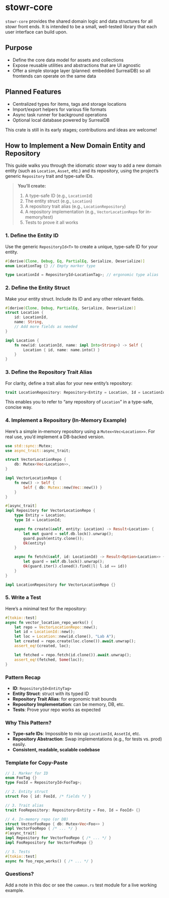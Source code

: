 # stowr-core

`stowr-core` provides the shared domain logic and data structures for all stowr
front ends. It is intended to be a small, well-tested library that each user
interface can build upon.

## Purpose

- Define the core data model for assets and collections
- Expose reusable utilities and abstractions that are UI agnostic
- Offer a simple storage layer (planned: embedded SurrealDB) so all frontends
  can operate on the same data

## Planned Features

- Centralized types for items, tags and storage locations
- Import/export helpers for various file formats
- Async task runner for background operations
- Optional local database powered by SurrealDB

This crate is still in its early stages; contributions and ideas are welcome!

## How to Implement a New Domain Entity and Repository

This guide walks you through the idiomatic stowr way to add a new domain entity
(such as `Location`, `Asset`, etc.) and its repository, using the project’s
generic `Repository` trait and type-safe IDs.

> **You’ll create:**
>
> 1. A type-safe ID (e.g., `LocationId`)
> 2. The entity struct (e.g., `Location`)
> 3. A repository trait alias (e.g., `LocationRepository`)
> 4. A repository implementation (e.g., `VectorLocationRepo` for in-memory/test)
> 5. Tests to prove it all works

### 1. **Define the Entity ID**

Use the generic `RepositoryId<T>` to create a unique, type-safe ID for your entity.

```rust
#[derive(Clone, Debug, Eq, PartialEq, Serialize, Deserialize)]
enum LocationTag {} // Empty marker type

type LocationId = RepositoryId<LocationTag>; // ergonomic type alias
```

### 2. **Define the Entity Struct**

Make your entity struct. Include its ID and any other relevant fields.

```rust
#[derive(Clone, Debug, PartialEq, Serialize, Deserialize)]
struct Location {
    id: LocationId,
    name: String,
    // Add more fields as needed
}

impl Location {
    fn new(id: LocationId, name: impl Into<String>) -> Self {
        Location { id, name: name.into() }
    }
}
```

### 3. **Define the Repository Trait Alias**

For clarity, define a trait alias for your new entity’s repository:

```rust
trait LocationRepository: Repository<Entity = Location, Id = LocationId> {}
```

This enables you to refer to “any repository of `Location`” in a type-safe,
concise way.

### 4. **Implement a Repository (In-Memory Example)**

Here’s a simple in-memory repository using a `Mutex<Vec<Location>>`.
For real use, you’d implement a DB-backed version.

```rust
use std::sync::Mutex;
use async_trait::async_trait;

struct VectorLocationRepo {
    db: Mutex<Vec<Location>>,
}

impl VectorLocationRepo {
    fn new() -> Self {
        Self { db: Mutex::new(Vec::new()) }
    }
}

#[async_trait]
impl Repository for VectorLocationRepo {
    type Entity = Location;
    type Id = LocationId;

    async fn create(&self, entity: Location) -> Result<Location> {
        let mut guard = self.db.lock().unwrap();
        guard.push(entity.clone());
        Ok(entity)
    }

    async fn fetch(&self, id: LocationId) -> Result<Option<Location>> {
        let guard = self.db.lock().unwrap();
        Ok(guard.iter().cloned().find(|l| l.id == id))
    }
}

impl LocationRepository for VectorLocationRepo {}
```

### 5. **Write a Test**

Here’s a minimal test for the repository:

```rust
#[tokio::test]
async fn vector_location_repo_works() {
    let repo = VectorLocationRepo::new();
    let id = LocationId::new();
    let loc = Location::new(id.clone(), "Lab A");
    let created = repo.create(loc.clone()).await.unwrap();
    assert_eq!(created, loc);

    let fetched = repo.fetch(id.clone()).await.unwrap();
    assert_eq!(fetched, Some(loc));
}
```

### **Pattern Recap**

- **ID**: `RepositoryId<EntityTag>`
- **Entity Struct**: struct with its typed ID
- **Repository Trait Alias**: for ergonomic trait bounds
- **Repository Implementation**: can be memory, DB, etc.
- **Tests**: Prove your repo works as expected

### **Why This Pattern?**

- **Type-safe IDs**: Impossible to mix up `LocationId`, `AssetId`, etc.
- **Repository Abstraction**: Swap implementations (e.g., for tests vs. prod) easily.
- **Consistent, readable, scalable codebase**

### **Template for Copy-Paste**

```rust
// 1. Marker for ID
enum FooTag {}
type FooId = RepositoryId<FooTag>;

// 2. Entity struct
struct Foo { id: FooId, /* fields */ }

// 3. Trait alias
trait FooRepository: Repository<Entity = Foo, Id = FooId> {}

// 4. In-memory repo (or DB)
struct VectorFooRepo { db: Mutex<Vec<Foo>> }
impl VectorFooRepo { /* ... */ }
#[async_trait]
impl Repository for VectorFooRepo { /* ... */ }
impl FooRepository for VectorFooRepo {}

// 5. Tests
#[tokio::test]
async fn foo_repo_works() { /* ... */ }
```

### Questions?

Add a note in this doc or see the `common.rs` test module for a live working example.
